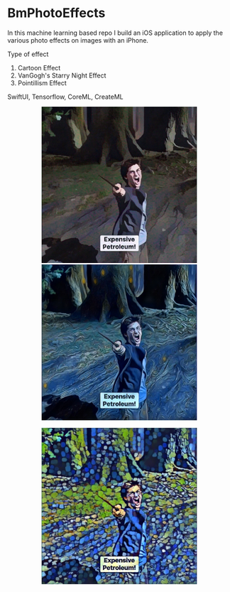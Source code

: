 # BmPhotoEffects

In this machine learning based repo I build an iOS application to apply the various photo effects on images with an iPhone.

Type of effect
1. Cartoon Effect 
2. VanGogh's Starry Night Effect
3. Pointillism Effect 

SwiftUI, Tensorflow, CoreML, CreateML

<p align="center">
  <img src="https://github.com/jonahaung/BmPhotoEffects/blob/main/Expensive%202.JPG?raw=true" width="350" title="hover text">
  <img src="https://github.com/jonahaung/BmPhotoEffects/blob/main/Expensive%203.JPG?raw=true" width="350" title="hover text">
</p>
<p align="center">
  
</p>
<p align="center">
  <img src="https://github.com/jonahaung/BmPhotoEffects/blob/main/Expensive.JPG?raw=true" width="350" title="hover text">
</p>
